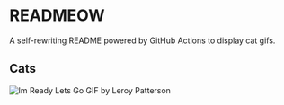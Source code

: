 # READMEOW

A self-rewriting README powered by GitHub Actions to display cat gifs.

## Cats

![Im Ready Lets Go GIF by Leroy Patterson](https://media3.giphy.com/media/CjmvTCZf2U3p09Cn0h/200.gif?cid=9acd02dahrmv6p0vsujgzqj4uzvr2lhvf6u1oq9ha6b0s2g8&ep=v1_gifs_search&rid=200.gif&ct=g)
